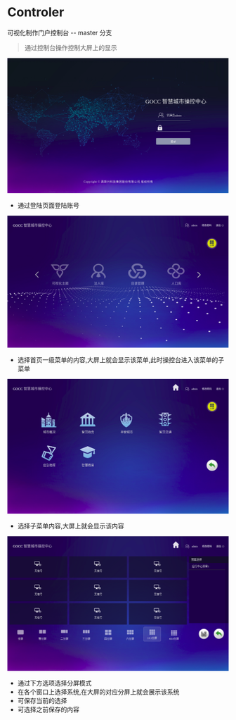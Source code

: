 # Controler

可视化制作门户控制台 -- master 分支

> 通过控制台操作控制大屏上的显示  

![登陆页面](登陆页面.png)

- 通过登陆页面登陆账号


![首页](首页.png)

- 选择首页一级菜单的内容,大屏上就会显示该菜单,此时操控台进入该菜单的子菜单

![二级目录](二级目录.png)

- 选择子菜单内容,大屏上就会显示该内容

![分屏页](分屏页.png)

- 通过下方选项选择分屏模式  
- 在各个窗口上选择系统,在大屏的对应分屏上就会展示该系统  
- 可保存当前的选择  
- 可选择之前保存的内容